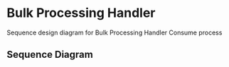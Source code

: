 # Bulk Processing Handler

Sequence design diagram for Bulk Processing Handler Consume process

## Sequence Diagram

